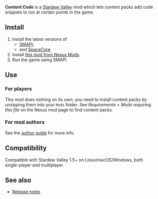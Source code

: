 ﻿**Content Code** is a [Stardew Valley](http://stardewvalley.net/) mod which lets
content packs add code snippets to run at certain points in the game.

## Install
1. Install the latest versions of
   * [SMAPI](https://smapi.io/);
   * and [SpaceCore](https://www.nexusmods.com/stardewvalley/mods/1348).
2. Install [this mod from Nexus Mods]().
3. Run the game using SMAPI.

## Use
### For players
This mod does nothing on its own; you need to install content packs by unzipping them into your
`Mods` folder. See _Requirements_ > _Mods requiring this file_ on the Nexus mod page to find
content packs.

### For mod authors
See the [author guide](author-guide.md) for more info.

## Compatibility
Compatible with Stardew Valley 1.5+ on Linux/macOS/Windows, both single-player and multiplayer.

## See also
* [Release notes](release-notes.md)
